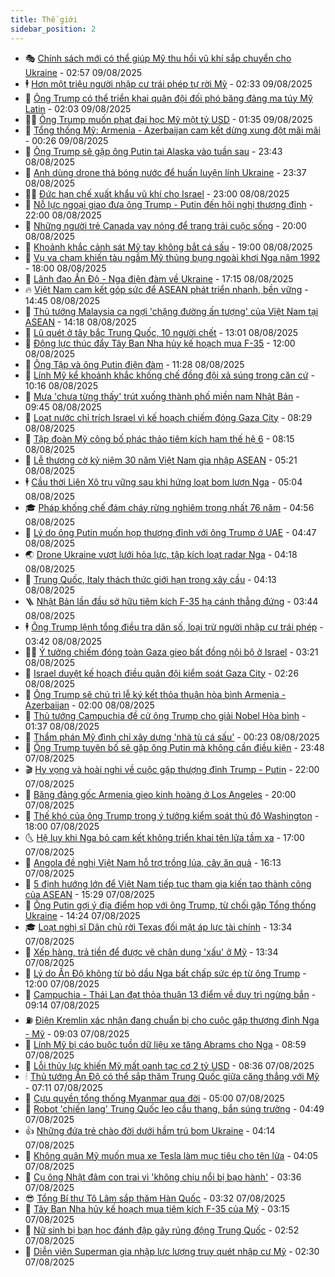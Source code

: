 ```yaml
---
title: Thế giới
sidebar_position: 2
---
```


<!-- vnexpress-the-gioi:START -->
- 🎭 [Chính sách mới có thể giúp Mỹ thu hồi vũ khí sắp chuyển cho Ukraine](https://vnexpress.net/chinh-sach-moi-co-the-giup-my-thu-hoi-vu-khi-sap-chuyen-cho-ukraine-4924736.html) - 02:57 09/08/2025
- 🕴 [Hơn một triệu người nhập cư trái phép tự rời Mỹ](https://vnexpress.net/hon-mot-trieu-nguoi-nhap-cu-trai-phep-tu-roi-my-4924724.html) - 02:33 09/08/2025
- 🤭 [Ông Trump có thể triển khai quân đội đối phó băng đảng ma túy Mỹ Latin](https://vnexpress.net/ong-trump-co-the-trien-khai-quan-doi-doi-pho-bang-dang-ma-tuy-my-latin-4924706.html) - 02:03 09/08/2025
- 🧑‍💻 [Ông Trump muốn phạt đại học Mỹ một tỷ USD](https://vnexpress.net/ong-trump-muon-phat-dai-hoc-my-mot-ty-usd-4924696.html) - 01:35 09/08/2025
- 🦏 [Tổng thống Mỹ: Armenia - Azerbaijan cam kết dừng xung đột mãi mãi](https://vnexpress.net/tong-thong-my-armenia-azerbaijan-cam-ket-dung-xung-dot-mai-mai-4924695.html) - 00:26 09/08/2025
- 🦒 [Ông Trump sẽ gặp ông Putin tại Alaska vào tuần sau](https://vnexpress.net/ong-trump-se-gap-ong-putin-tai-alaska-vao-tuan-sau-4924690.html) - 23:43 08/08/2025
- 🌈 [Anh dùng drone thả bóng nước để huấn luyện lính Ukraine](https://vnexpress.net/anh-dung-drone-tha-bong-nuoc-de-huan-luyen-linh-ukraine-4924583.html) - 23:37 08/08/2025
- 🧑‍🏫 [Đức hạn chế xuất khẩu vũ khí cho Israel](https://vnexpress.net/duc-han-che-xuat-khau-vu-khi-cho-israel-4924653.html) - 23:00 08/08/2025
- 🐲 [Nỗ lực ngoại giao đưa ông Trump - Putin đến hội nghị thượng đỉnh](https://vnexpress.net/no-luc-ngoai-giao-dua-ong-trump-putin-den-hoi-nghi-thuong-dinh-4924138.html) - 22:00 08/08/2025
- 🦒 [Những người trẻ Canada vay nóng để trang trải cuộc sống](https://vnexpress.net/nhung-nguoi-tre-canada-vay-nong-de-trang-trai-cuoc-song-4923859.html) - 20:00 08/08/2025
- 🐻 [Khoảnh khắc cảnh sát Mỹ tay không bắt cá sấu](https://vnexpress.net/khoanh-khac-canh-sat-my-tay-khong-bat-ca-sau-4924480.html) - 19:00 08/08/2025
- 🚀 [Vụ va chạm khiến tàu ngầm Mỹ thủng bụng ngoài khơi Nga năm 1992](https://vnexpress.net/vu-va-cham-khien-tau-ngam-my-thung-bung-ngoai-khoi-nga-nam-1992-4922958.html) - 18:00 08/08/2025
- 🥰 [Lãnh đạo Ấn Độ - Nga điện đàm về Ukraine](https://vnexpress.net/lanh-dao-an-do-nga-dien-dam-ve-ukraine-4924671.html) - 17:15 08/08/2025
- 🔥 [Việt Nam cam kết góp sức để ASEAN phát triển nhanh, bền vững](https://vnexpress.net/viet-nam-cam-ket-gop-suc-de-asean-phat-trien-nhanh-ben-vung-4924652.html) - 14:45 08/08/2025
- 🥳 [Thủ tướng Malaysia ca ngợi &#39;chặng đường ấn tượng&#39; của Việt Nam tại ASEAN](https://vnexpress.net/thu-tuong-malaysia-ca-ngoi-chang-duong-an-tuong-cua-viet-nam-tai-asean-4924650.html) - 14:18 08/08/2025
- 💼 [Lũ quét ở tây bắc Trung Quốc, 10 người chết](https://vnexpress.net/lu-quet-o-tay-bac-trung-quoc-10-nguoi-chet-4924616.html) - 13:01 08/08/2025
- 🤡 [Động lực thúc đẩy Tây Ban Nha hủy kế hoạch mua F-35](https://vnexpress.net/dong-luc-thuc-day-tay-ban-nha-huy-ke-hoach-mua-f-35-4924073.html) - 12:00 08/08/2025
- 🌁 [Ông Tập và ông Putin điện đàm](https://vnexpress.net/ong-tap-va-ong-putin-dien-dam-4924633.html) - 11:28 08/08/2025
- 🤩 [Lính Mỹ kể khoảnh khắc khống chế đồng đội xả súng trong căn cứ](https://vnexpress.net/linh-my-ke-khoanh-khac-khong-che-dong-doi-xa-sung-trong-can-cu-4924548.html) - 10:16 08/08/2025
- 🎉 [Mưa &#39;chưa từng thấy&#39; trút xuống thành phố miền nam Nhật Bản](https://vnexpress.net/mua-chua-tung-thay-trut-xuong-thanh-pho-mien-nam-nhat-ban-4924550.html) - 09:45 08/08/2025
- 🎉 [Loạt nước chỉ trích Israel vì kế hoạch chiếm đóng Gaza City](https://vnexpress.net/loat-nuoc-chi-trich-israel-vi-ke-hoach-chiem-dong-gaza-city-4924485.html) - 08:29 08/08/2025
- 🌁 [Tập đoàn Mỹ công bố phác thảo tiêm kích hạm thế hệ 6](https://vnexpress.net/tap-doan-my-cong-bo-phac-thao-tiem-kich-ham-the-he-6-4924497.html) - 08:15 08/08/2025
- 🌊 [Lễ thượng cờ kỷ niệm 30 năm Việt Nam gia nhập ASEAN](https://vnexpress.net/le-thuong-co-ky-niem-30-nam-viet-nam-gia-nhap-asean-4924387.html) - 05:21 08/08/2025
- 🕴 [Cầu thời Liên Xô trụ vững sau khi hứng loạt bom lượn Nga](https://vnexpress.net/cau-thoi-lien-xo-tru-vung-sau-khi-hung-loat-bom-luon-nga-4924229.html) - 05:04 08/08/2025
- 🎓 [Pháp khống chế đám cháy rừng nghiêm trọng nhất 76 năm](https://vnexpress.net/phap-khong-che-dam-chay-rung-nghiem-trong-nhat-76-nam-4924395.html) - 04:56 08/08/2025
- 🦩 [Lý do ông Putin muốn họp thượng đỉnh với ông Trump ở UAE](https://vnexpress.net/ly-do-ong-putin-muon-hop-thuong-dinh-voi-ong-trump-o-uae-4924148.html) - 04:47 08/08/2025
- 🌏 [Drone Ukraine vượt lưới hỏa lực, tập kích loạt radar Nga](https://vnexpress.net/drone-ukraine-vuot-luoi-hoa-luc-tap-kich-loat-radar-nga-4924162.html) - 04:18 08/08/2025
- 🌋 [Trung Quốc, Italy thách thức giới hạn trong xây cầu](https://vnexpress.net/trung-quoc-italy-thach-thuc-gioi-han-trong-xay-cau-4924181.html) - 04:13 08/08/2025
- 🪜 [Nhật Bản lần đầu sở hữu tiêm kích F-35 hạ cánh thẳng đứng](https://vnexpress.net/nhat-ban-lan-dau-so-huu-tiem-kich-f-35-ha-canh-thang-dung-4924168.html) - 03:44 08/08/2025
- 🕴 [Ông Trump lệnh tổng điều tra dân số, loại trừ người nhập cư trái phép](https://vnexpress.net/ong-trump-lenh-tong-dieu-tra-dan-so-loai-tru-nguoi-nhap-cu-trai-phep-4924228.html) - 03:42 08/08/2025
- 🧑‍🏫 [Ý tưởng chiếm đóng toàn Gaza gieo bất đồng nội bộ ở Israel](https://vnexpress.net/y-tuong-chiem-dong-toan-gaza-gieo-bat-dong-noi-bo-o-israel-4924071.html) - 03:21 08/08/2025
- 🌮 [Israel duyệt kế hoạch điều quân đội kiểm soát Gaza City](https://vnexpress.net/israel-duyet-ke-hoach-dieu-quan-doi-kiem-soat-gaza-city-4924134.html) - 02:26 08/08/2025
- 🚦 [Ông Trump sẽ chủ trì lễ ký kết thỏa thuận hòa bình Armenia - Azerbaijan](https://vnexpress.net/ong-trump-se-chu-tri-le-ky-ket-thoa-thuan-hoa-binh-armenia-azerbaijan-4924157.html) - 02:00 08/08/2025
- 💫 [Thủ tướng Campuchia đề cử ông Trump cho giải Nobel Hòa bình](https://vnexpress.net/thu-tuong-campuchia-de-cu-ong-trump-cho-giai-nobel-hoa-binh-4924173.html) - 01:37 08/08/2025
- 🤡 [Thẩm phán Mỹ đình chỉ xây dựng &#39;nhà tù cá sấu&#39;](https://vnexpress.net/tham-phan-my-dinh-chi-xay-dung-nha-tu-ca-sau-4924127.html) - 00:23 08/08/2025
- 🦣 [Ông Trump tuyên bố sẽ gặp ông Putin mà không cần điều kiện](https://vnexpress.net/ong-trump-tuyen-bo-se-gap-ong-putin-ma-khong-can-dieu-kien-4924126.html) - 23:48 07/08/2025
- 🎬 [Hy vọng và hoài nghi về cuộc gặp thượng đỉnh Trump - Putin](https://vnexpress.net/hy-vong-va-hoai-nghi-ve-cuoc-gap-thuong-dinh-trump-putin-4923908.html) - 22:00 07/08/2025
- 🎉 [Băng đảng gốc Armenia gieo kinh hoàng ở Los Angeles](https://vnexpress.net/bang-dang-goc-armenia-gieo-kinh-hoang-o-los-angeles-4923064.html) - 20:00 07/08/2025
- 🎡 [Thế khó của ông Trump trong ý tưởng kiểm soát thủ đô Washington](https://vnexpress.net/the-kho-cua-ong-trump-trong-y-tuong-kiem-soat-thu-do-washington-4923706.html) - 18:00 07/08/2025
- 🌜 [Hệ lụy khi Nga bỏ cam kết không triển khai tên lửa tầm xa](https://vnexpress.net/he-luy-khi-nga-bo-cam-ket-khong-trien-khai-ten-lua-tam-xa-4923637.html) - 17:00 07/08/2025
- 🎡 [Angola đề nghị Việt Nam hỗ trợ trồng lúa, cây ăn quả](https://vnexpress.net/angola-de-nghi-viet-nam-ho-tro-trong-lua-cay-an-qua-4924110.html) - 16:13 07/08/2025
- 🤗 [5 định hướng lớn để Việt Nam tiếp tục tham gia kiến tạo thành công của ASEAN](https://vnexpress.net/5-dinh-huong-lon-de-viet-nam-tiep-tuc-tham-gia-kien-tao-thanh-cong-cua-asean-4924099.html) - 15:29 07/08/2025
- 🦩 [Ông Putin gợi ý địa điểm họp với ông Trump, từ chối gặp Tổng thống Ukraine](https://vnexpress.net/ong-putin-goi-y-dia-diem-hop-voi-ong-trump-tu-choi-gap-tong-thong-ukraine-4924086.html) - 14:24 07/08/2025
- 🎓 [Loạt nghị sĩ Dân chủ rời Texas đối mặt áp lực tài chính](https://vnexpress.net/loat-nghi-si-dan-chu-roi-texas-doi-mat-ap-luc-tai-chinh-4924065.html) - 13:34 07/08/2025
- 🌁 [Xếp hàng, trả tiền để được vẽ chân dung &#39;xấu&#39; ở Mỹ](https://vnexpress.net/xep-hang-tra-tien-de-duoc-ve-chan-dung-xau-o-my-4923924.html) - 13:34 07/08/2025
- 🤩 [Lý do Ấn Độ không từ bỏ dầu Nga bất chấp sức ép từ ông Trump](https://vnexpress.net/ly-do-an-do-khong-tu-bo-dau-nga-bat-chap-suc-ep-tu-ong-trump-4923742.html) - 12:00 07/08/2025
- 👹 [Campuchia - Thái Lan đạt thỏa thuận 13 điểm về duy trì ngừng bắn](https://vnexpress.net/campuchia-thai-lan-dat-thoa-thuan-13-diem-ve-duy-tri-ngung-ban-4923997.html) - 09:14 07/08/2025
- ⛽️ [Điện Kremlin xác nhận đang chuẩn bị cho cuộc gặp thượng đỉnh Nga - Mỹ](https://vnexpress.net/dien-kremlin-xac-nhan-dang-chuan-bi-cho-cuoc-gap-thuong-dinh-nga-my-4923981.html) - 09:03 07/08/2025
- 🚀 [Lính Mỹ bị cáo buộc tuồn dữ liệu xe tăng Abrams cho Nga](https://vnexpress.net/linh-my-bi-cao-buoc-tuon-du-lieu-xe-tang-abrams-cho-nga-4923910.html) - 08:59 07/08/2025
- 🎡 [Lỗi thủy lực khiến Mỹ mất oanh tạc cơ 2 tỷ USD](https://vnexpress.net/loi-thuy-luc-khien-my-mat-oanh-tac-co-2-ty-usd-4923928.html) - 08:36 07/08/2025
- 🕯 [Thủ tướng Ấn Độ có thể sắp thăm Trung Quốc giữa căng thẳng với Mỹ](https://vnexpress.net/thu-tuong-an-do-co-the-sap-tham-trung-quoc-giua-cang-thang-voi-my-4923882.html) - 07:11 07/08/2025
- 🐻 [Cựu quyền tổng thống Myanmar qua đời](https://vnexpress.net/cuu-quyen-tong-thong-myanmar-qua-doi-4923872.html) - 05:00 07/08/2025
- 🚦 [Robot &#39;chiến lang&#39; Trung Quốc leo cầu thang, bắn súng trường](https://vnexpress.net/robot-chien-lang-trung-quoc-leo-cau-thang-ban-sung-truong-4923807.html) - 04:49 07/08/2025
- 👍 [Những đứa trẻ chào đời dưới hầm trú bom Ukraine](https://vnexpress.net/nhung-dua-tre-chao-doi-duoi-ham-tru-bom-ukraine-4923639.html) - 04:14 07/08/2025
- 🚀 [Không quân Mỹ muốn mua xe Tesla làm mục tiêu cho tên lửa](https://vnexpress.net/khong-quan-my-muon-mua-xe-tesla-lam-muc-tieu-cho-ten-lua-4923784.html) - 04:05 07/08/2025
- 🌮 [Cụ ông Nhật đâm con trai vì &#39;không chịu nổi bị bạo hành&#39;](https://vnexpress.net/cu-ong-nhat-dam-con-trai-vi-khong-chiu-noi-bi-bao-hanh-4923721.html) - 03:36 07/08/2025
- 😎 [Tổng Bí thư Tô Lâm sắp thăm Hàn Quốc](https://vnexpress.net/tong-bi-thu-to-lam-sap-tham-han-quoc-4923775.html) - 03:32 07/08/2025
- 🐲 [Tây Ban Nha hủy kế hoạch mua tiêm kích F-35 của Mỹ](https://vnexpress.net/tay-ban-nha-huy-ke-hoach-mua-tiem-kich-f-35-cua-my-4923763.html) - 03:15 07/08/2025
- 💫 [Nữ sinh bị bạn học đánh đập gây rúng động Trung Quốc](https://vnexpress.net/nu-sinh-bi-ban-hoc-danh-dap-gay-rung-dong-trung-quoc-4923750.html) - 02:52 07/08/2025
- 👀 [Diễn viên Superman gia nhập lực lượng truy quét nhập cư Mỹ](https://vnexpress.net/dien-vien-superman-gia-nhap-luc-luong-truy-quet-nhap-cu-my-4923738.html) - 02:30 07/08/2025<!-- vnexpress-the-gioi:END -->